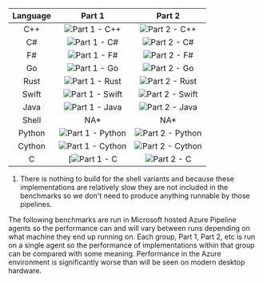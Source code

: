 | Language |     Part 1    |     Part 2    | 
|:--------:|:-------------:|:-------------:|
|  C++     | ![Part 1 - C++](https://github.com/GaryHughes/Exchange/workflows/Part%201%20-%20C++/badge.svg) | ![Part 2 - C++](https://github.com/GaryHughes/Exchange/workflows/Part%202%20-%20C++/badge.svg) | 
|  C#      | ![Part 1 - C#](https://github.com/GaryHughes/Exchange/workflows/Part%201%20-%20C%23/badge.svg) | ![Part 2 - C#](https://github.com/GaryHughes/Exchange/workflows/Part%202%20-%20C%23/badge.svg) | 
|  F#      | ![Part 1 - F#](https://github.com/GaryHughes/Exchange/workflows/Part%201%20-%20F%23/badge.svg) | ![Part 2 - F#](https://github.com/GaryHughes/Exchange/workflows/Part%202%20-%20F%23/badge.svg) |
|  Go      | ![Part 1 - Go](https://github.com/GaryHughes/Exchange/workflows/Part%201%20-%20Go/badge.svg) | ![Part 2 - Go](https://github.com/GaryHughes/Exchange/workflows/Part%202%20-%20Go/badge.svg) |
|  Rust    | ![Part 1 - Rust](https://github.com/GaryHughes/Exchange/workflows/Part%201%20-%20Rust/badge.svg) | ![Part 2 - Rust](https://github.com/GaryHughes/Exchange/workflows/Part%202%20-%20Rust/badge.svg) |
|  Swift   | ![Part 1 - Swift](https://github.com/GaryHughes/Exchange/workflows/Part%201%20-%20Swift/badge.svg) | ![Part 2 - Swift](https://github.com/GaryHughes/Exchange/workflows/Part%202%20-%20Swift/badge.svg) |
| Java     | ![Part 1 - Java](https://github.com/GaryHughes/Exchange/workflows/Part%201%20-%20Java/badge.svg) | ![Part 2 - Java](https://github.com/GaryHughes/Exchange/workflows/Part%202%20-%20Java/badge.svg) |
| Shell    | NA* | NA* |
| Python   | ![Part 1 - Python](https://github.com/GaryHughes/Exchange/workflows/Part%201%20-%20Python/badge.svg) | ![Part 2 - Python](https://github.com/GaryHughes/Exchange/workflows/Part%202%20-%20Python/badge.svg) |
| Cython   | ![Part 1 - Cython](https://github.com/GaryHughes/Exchange/workflows/Part%201%20-%20Cython/badge.svg) | ![Part 2 - Cython](https://github.com/GaryHughes/Exchange/workflows/Part%202%20-%20Cython/badge.svg) |
| C | [![Part 1 - C](https://github.com/GaryHughes/Exchange/workflows/Part%201%20-%20C/badge.svg) | ![Part 2 - C](https://github.com/GaryHughes/Exchange/workflows/Part%202%20-%20C/badge.svg) |

1. There is nothing to build for the shell variants and because these implementations are relatively slow they are not included in the benchmarks so we don't need to produce anything runnable by those pipelines.

The following benchmarks are run in Microsoft hosted Azure Pipeline agents so the performance can and will vary between runs depending on what machine they end up running on. Each group, Part 1, Part 2, etc is run on a single agent so the performance of implementations within that group can be compared with some meaning. Performance in the Azure environment is significantly worse than will be seen on modern desktop hardware.

